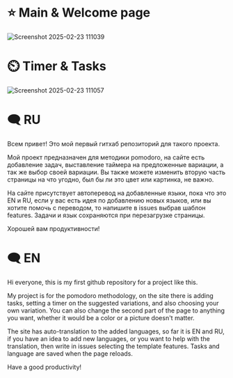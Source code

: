 # ⭐ Main & Welcome page
![Screenshot 2025-02-23 111039](https://github.com/user-attachments/assets/f4639c1b-05bb-4caa-ae52-c45bbda7f998)

# ⏲️ Timer & Tasks
![Screenshot 2025-02-23 111057](https://github.com/user-attachments/assets/62c9d851-e273-4f3c-ae2c-603d13b0183d)




# 🗨️ RU
Всем привет! Это мой первый гитхаб репозиторий для такого проекта.

Мой проект предназначен для методики pomodoro, на сайте есть добавление задач, выставление таймера на предложенные вариации, а так же выбор своей вариации.
Вы также можете изменить вторую часть страницы на что угодно, был бы ли это цвет или картинка, не важно.

На сайте присутствует автоперевод на добавленные языки, пока что это EN и RU, если у вас есть идея по добавлению новых языков, или вы хотите помочь с переводом, то напишите в issues выбрав шаблон features.
Задачи и язык сохраняются при перезагрузке страницы.

Хорошей вам продуктивности!

# 🗨️ EN
Hi everyone, this is my first github repository for a project like this.

My project is for the pomodoro methodology, on the site there is adding tasks, setting a timer on the suggested variations, and also choosing your own variation.
You can also change the second part of the page to anything you want, whether it would be a color or a picture doesn't matter.

The site has auto-translation to the added languages, so far it is EN and RU, if you have an idea to add new languages, or you want to help with the translation, then write in issues selecting the template features.
Tasks and language are saved when the page reloads.

Have a good productivity!
